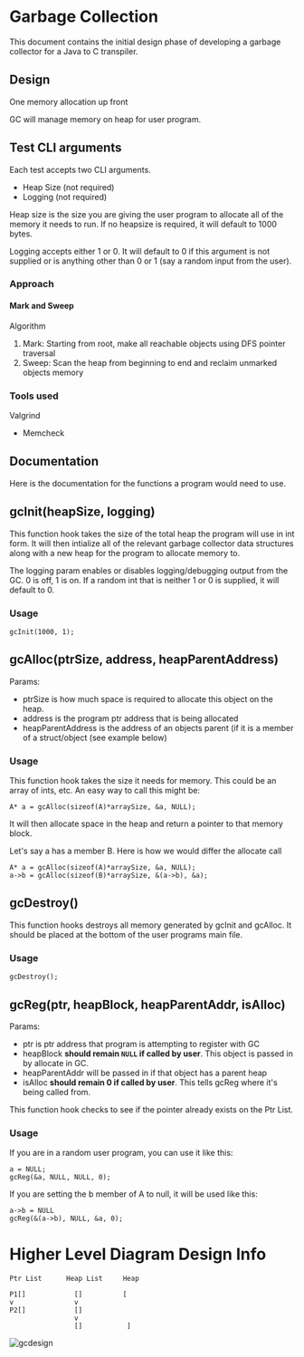# Garbage Collection

This document contains the initial design phase of developing a garbage collector for a Java to C transpiler.

## Design

One memory allocation up front

GC will manage memory on heap for user program.

## Test CLI arguments

Each test accepts two CLI arguments.

- Heap Size (not required)
- Logging (not required)

Heap size is the size you are giving the user program to allocate all of the memory it needs to run. If no heapsize is required, it will default to 1000 bytes.

Logging accepts either 1 or 0. It will default to 0 if this argument is not supplied or is anything other than 0 or 1 (say a random input from the user).

### Approach

#### Mark and Sweep

Algorithm

1. Mark: Starting from root, make all reachable objects using DFS pointer traversal
2. Sweep: Scan the heap from beginning to end and reclaim unmarked objects memory

### Tools used

Valgrind

- Memcheck

## Documentation

Here is the documentation for the functions a program would need to use.

## gcInit(heapSize, logging)

This function hook takes the size of the total heap the program will use in int form. It will then intialize all of the relevant garbage collector data structures along with a new heap for the program to allocate memory to.

The logging param enables or disables logging/debugging output from the GC. 0 is off, 1 is on. If a random int that is neither 1 or 0 is supplied, it will default to 0.

### Usage

    gcInit(1000, 1);

## gcAlloc(ptrSize, address, heapParentAddress)

Params:

- ptrSize is how much space is required to allocate this object on the heap.
- address is the program ptr address that is being allocated
- heapParentAddress is the address of an objects parent (if it is a member of a struct/object (see example below)

### Usage

This function hook takes the size it needs for memory. This could be an array of ints, etc. An easy way to call this might be:

    A* a = gcAlloc(sizeof(A)*arraySize, &a, NULL);

It will then allocate space in the heap and return a pointer to that memory block.

Let's say a has a member B. Here is how we would differ the allocate call

    A* a = gcAlloc(sizeof(A)*arraySize, &a, NULL);
    a->b = gcAlloc(sizeof(B)*arraySize, &(a->b), &a);

## gcDestroy()

This function hooks destroys all memory generated by gcInit and gcAlloc. It should be placed at the bottom of the user programs main file.

### Usage

    gcDestroy();

## gcReg(ptr, heapBlock, heapParentAddr, isAlloc)

Params:

- ptr is ptr address that program is attempting to register with GC
- heapBlock  __should remain `NULL` if called by user__. This object is passed in by allocate in GC.
- heapParentAddr will be passed in if that object has a parent heap
- isAlloc __should remain 0 if called by user__. This tells gcReg where it's being called from.

This function hook checks to see if the pointer already exists on the Ptr List.

### Usage

If you are in a random user program, you can use it like this:

    a = NULL;
    gcReg(&a, NULL, NULL, 0);

If you are setting the b member of A to null, it will be used like this:

    a->b = NULL
    gcReg(&(a->b), NULL, &a, 0);

# Higher Level Diagram Design Info

    Ptr List      Heap List     Heap

    P1[]            []          [
    v               v
    P2[]            []
                    v
                    []           ]

![gcdesign](http://i.imgur.com/4I38SRk.png)
